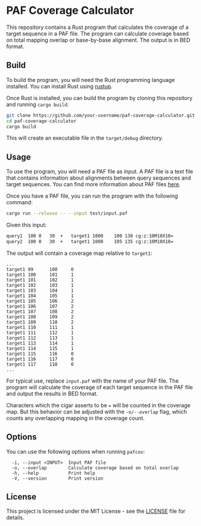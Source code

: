 # PAF Coverage Calculator

This repository contains a Rust program that calculates the coverage of a target sequence in a PAF file. The program can calculate coverage based on total mapping overlap or base-by-base alignment. The output is in BED format.

## Build

To build the program, you will need the Rust programming language installed. You can install Rust using [rustup](https://rustup.rs/).

Once Rust is installed, you can build the program by cloning this repository and running `cargo build`:

```sh
git clone https://github.com/your-username/paf-coverage-calculator.git
cd paf-coverage-calculator
cargo build
```

This will create an executable file in the `target/debug` directory.

## Usage

To use the program, you will need a PAF file as input. A PAF file is a text file that contains information about alignments between query sequences and target sequences. You can find more information about PAF files [here](https://github.com/paftools/paftools/blob/master/doc/PAF.md).

Once you have a PAF file, you can run the program with the following command:

```sh
cargo run --release -- --input test/input.paf
```

Given this input:

```txt
query1	100	0	30	+	target1	1000	100	130	cg:z:10M10X10=
query2	100	0	30	+	target1	1000	105	135	cg:z:10M10X10=
```

The output will contain a coverage map relative to `target1`:

```
...
target1 99      100     0
target1 100     101     1
target1 101     102     1
target1 102     103     1
target1 103     104     1
target1 104     105     1
target1 105     106     2
target1 106     107     2
target1 107     108     2
target1 108     109     2
target1 109     110     2
target1 110     111     1
target1 111     112     1
target1 112     113     1
target1 113     114     1
target1 114     115     1
target1 115     116     0
target1 116     117     0
target1 117     118     0
...
```

For typical use, replace `input.paf` with the name of your PAF file. The program will calculate the coverage of each target sequence in the PAF file and output the results in BED format.

Characters which the cigar asserts to be `=` will be counted in the coverage map. But this behavior can be adjusted with the `-o/--overlap` flag, which counts any overlapping mapping in the coverage count.

## Options

You can use the following options when running `pafcov`:

```
  -i, --input <INPUT>  Input PAF file
  -o, --overlap        Calculate coverage based on total overlap
  -h, --help           Print help
  -V, --version        Print version
```

## License

This project is licensed under the MIT License - see the [LICENSE](LICENSE) file for details.
